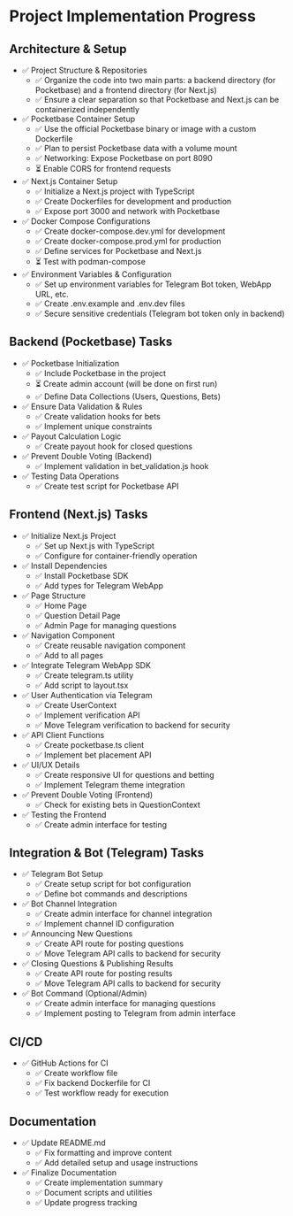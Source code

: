 # Project Implementation Progress

## Architecture & Setup
- ✅ Project Structure & Repositories
  - ✅ Organize the code into two main parts: a backend directory (for Pocketbase) and a frontend directory (for Next.js)
  - ✅ Ensure a clear separation so that Pocketbase and Next.js can be containerized independently
- ✅ Pocketbase Container Setup
  - ✅ Use the official Pocketbase binary or image with a custom Dockerfile
  - ✅ Plan to persist Pocketbase data with a volume mount
  - ✅ Networking: Expose Pocketbase on port 8090
  - ⏳ Enable CORS for frontend requests
- ✅ Next.js Container Setup
  - ✅ Initialize a Next.js project with TypeScript
  - ✅ Create Dockerfiles for development and production
  - ✅ Expose port 3000 and network with Pocketbase
- ✅ Docker Compose Configurations
  - ✅ Create docker-compose.dev.yml for development
  - ✅ Create docker-compose.prod.yml for production
  - ✅ Define services for Pocketbase and Next.js
  - ⏳ Test with podman-compose
- ✅ Environment Variables & Configuration
  - ✅ Set up environment variables for Telegram Bot token, WebApp URL, etc.
  - ✅ Create .env.example and .env.dev files
  - ✅ Secure sensitive credentials (Telegram bot token only in backend)

## Backend (Pocketbase) Tasks
- ✅ Pocketbase Initialization
  - ✅ Include Pocketbase in the project
  - ⏳ Create admin account (will be done on first run)
  - ✅ Define Data Collections (Users, Questions, Bets)
- ✅ Ensure Data Validation & Rules
  - ✅ Create validation hooks for bets
  - ✅ Implement unique constraints
- ✅ Payout Calculation Logic
  - ✅ Create payout hook for closed questions
- ✅ Prevent Double Voting (Backend)
  - ✅ Implement validation in bet_validation.js hook
- ✅ Testing Data Operations
  - ✅ Create test script for Pocketbase API

## Frontend (Next.js) Tasks
- ✅ Initialize Next.js Project
  - ✅ Set up Next.js with TypeScript
  - ✅ Configure for container-friendly operation
- ✅ Install Dependencies
  - ✅ Install Pocketbase SDK
  - ✅ Add types for Telegram WebApp
- ✅ Page Structure
  - ✅ Home Page
  - ✅ Question Detail Page
  - ✅ Admin Page for managing questions
- ✅ Navigation Component
  - ✅ Create reusable navigation component
  - ✅ Add to all pages
- ✅ Integrate Telegram WebApp SDK
  - ✅ Create telegram.ts utility
  - ✅ Add script to layout.tsx
- ✅ User Authentication via Telegram
  - ✅ Create UserContext
  - ✅ Implement verification API
  - ✅ Move Telegram verification to backend for security
- ✅ API Client Functions
  - ✅ Create pocketbase.ts client
  - ✅ Implement bet placement API
- ✅ UI/UX Details
  - ✅ Create responsive UI for questions and betting
  - ✅ Implement Telegram theme integration
- ✅ Prevent Double Voting (Frontend)
  - ✅ Check for existing bets in QuestionContext
- ✅ Testing the Frontend
  - ✅ Create admin interface for testing

## Integration & Bot (Telegram) Tasks
- ✅ Telegram Bot Setup
  - ✅ Create setup script for bot configuration
  - ✅ Define bot commands and descriptions
- ✅ Bot Channel Integration
  - ✅ Create admin interface for channel integration
  - ✅ Implement channel ID configuration
- ✅ Announcing New Questions
  - ✅ Create API route for posting questions
  - ✅ Move Telegram API calls to backend for security
- ✅ Closing Questions & Publishing Results
  - ✅ Create API route for posting results
  - ✅ Move Telegram API calls to backend for security
- ✅ Bot Command (Optional/Admin)
  - ✅ Create admin interface for managing questions
  - ✅ Implement posting to Telegram from admin interface

## CI/CD
- ✅ GitHub Actions for CI
  - ✅ Create workflow file
  - ✅ Fix backend Dockerfile for CI
  - ✅ Test workflow ready for execution

## Documentation
- ✅ Update README.md
  - ✅ Fix formatting and improve content
  - ✅ Add detailed setup and usage instructions
- ✅ Finalize Documentation
  - ✅ Create implementation summary
  - ✅ Document scripts and utilities
  - ✅ Update progress tracking
